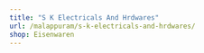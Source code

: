 ```yaml
---
title: "S K Electricals And Hrdwares"
url: /malappuram/s-k-electricals-and-hrdwares/
shop: Eisenwaren
---
```

